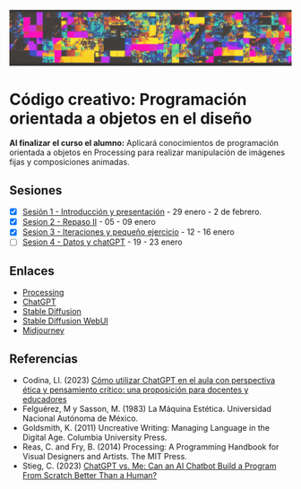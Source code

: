 ![portada](https://raw.githubusercontent.com/EmilioOcelotl/cc3-24-2/main/img/banner.png)

# Código creativo: Programación orientada a objetos en el diseño

**Al finalizar el curso el alumno:** Aplicará conocimientos de programación orientada a objetos en Processing para realizar manipulación de imágenes fijas y composiciones animadas.

## Sesiones 

- [x] [Sesión 1 - Introducción y presentación](https://github.com/EmilioOcelotl/cc3-24-2/blob/main/doc/s01.md) - 29 enero - 2 de febrero.  
- [x] [Sesion 2 - Repaso II](https://github.com/EmilioOcelotl/cc3-24-2/blob/main/doc/s02.md) - 05 - 09 enero
- [x] [Sesion 3 - Iteraciones y pequeño ejercicio](https://github.com/EmilioOcelotl/cc3-24-2/blob/main/doc/s03.md) - 12 - 16 enero
- [ ] [Sesion 4 - Datos y chatGPT](https://github.com/EmilioOcelotl/cc3-24-2/blob/main/doc/s04.md) - 19 - 23 enero

## Enlaces 

- [Processing](https://processing.org/)
- [ChatGPT](https://chat.openai.com/)
- [Stable Diffusion](https://github.com/CompVis/stable-diffusion)
- [Stable Diffusion WebUI](https://github.com/AUTOMATIC1111/stable-diffusion-webui)
- [Midjourney](https://www.midjourney.com/home)

## Referencias 

- Codina, Ll. (2023) [Cómo utilizar ChatGPT en el aula con perspectiva ética y pensamiento crítico: una proposición para docentes y educadores](https://www.lluiscodina.com/chatgpt-educadores/)
- Felguérez, M y Sasson, M. (1983) La Máquina Estética. Universidad Nacional Autónoma de México. 
- Goldsmith, K. (2011) Uncreative Writing: Managing Language in the Digital Age. Columbia University Press.
- Reas, C. and Fry, B. (2014) Processing: A Programming Handbook for Visual Designers and Artists. The MIT Press.
- Stieg, C. (2023) [ChatGPT vs. Me: Can an AI Chatbot Build a Program From Scratch Better Than a Human?](https://www.codecademy.com/resources/blog/chatgpt-vs-human-developer-coding-project/)